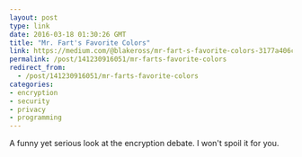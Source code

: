 ```yaml
---
layout: post
type: link
date: 2016-03-18 01:30:26 GMT
title: "Mr. Fart's Favorite Colors"
link: https://medium.com/@blakeross/mr-fart-s-favorite-colors-3177a406c775
permalink: /post/141230916051/mr-farts-favorite-colors
redirect_from: 
  - /post/141230916051/mr-farts-favorite-colors
categories:
- encryption
- security
- privacy
- programming
---
```


<p>A funny yet serious look at the encryption debate. I won't spoil it for you.</p>